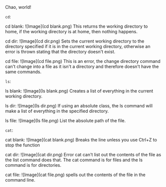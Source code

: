 Chao, world!

`cd`:


cd blank: ![Image](cd blank.png)
This returns the working directory to home, if the working directory is at home, then nothing happens.


cd dir: ![Image](cd dir.png)
Sets the current working directory to the directory specified if it is in the current working directory, otherwise an error is thrown stating that the directory doesn't exist.



cd file: ![Image](cd file.png)
This is an error, the change directory command can't change into a file as it isn't a directory and therefore doesn't have the same commands.

     

`ls`:


ls blank: ![Image](ls blank.png)
Creates a list of everything in the current working directory.
    
ls dir: ![Image](ls dir.png)
If using an absolute class, the ls command will make a list of everything in the specified directory.
    
ls file: ![Image](ls file.png)
List the absolute path of the file.

`cat`:

cat blank: ![Image](cat blank.png)
Breaks the line unless you use Ctrl+Z to stop the function
    
cat dir: ![Image](cat dir.png)
Error cat can't list out the contents of the file as the list command does that. The cat command is for files and the ls command is for directories. 

cat file: ![Image](cat file.png)
spells out the contents of the file in the command line.
